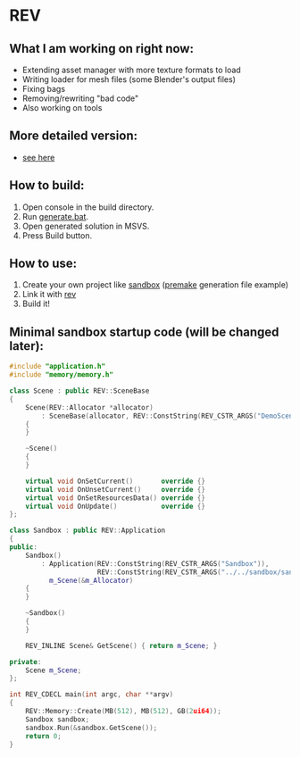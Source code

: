 # REV

## What I am working on right now:
* Extending asset manager with more texture formats to load
* Writing loader for mesh files (some Blender's output files)
* Fixing bags
* Removing/rewriting "bad code"
* Also working on tools

## More detailed version:
* [see here](TODO.txt)

## How to build:
1. Open console in the build directory.
2. Run [generate.bat](build/generate.bat).
3. Open generated solution in MSVS.
4. Press Build button.

## How to use:
1. Create your own project like [sandbox](sandbox) ([premake](build/premake/sandbox.lua) generation file example)
2. Link it with [rev](rev)
3. Build it!

## Minimal sandbox startup code (will be changed later):
```C++
#include "application.h"
#include "memory/memory.h"

class Scene : public REV::SceneBase
{
    Scene(REV::Allocator *allocator)
        : SceneBase(allocator, REV::ConstString(REV_CSTR_ARGS("DemoScene")), 1024, 36*1024)
    {
    }

    ~Scene()
    {
    }

    virtual void OnSetCurrent()       override {}
    virtual void OnUnsetCurrent()     override {}
    virtual void OnSetResourcesData() override {}
    virtual void OnUpdate()           override {}
};

class Sandbox : public REV::Application
{
public:
    Sandbox()
        : Application(REV::ConstString(REV_CSTR_ARGS("Sandbox")),
                      REV::ConstString(REV_CSTR_ARGS("../../sandbox/sandbox.ini"))),
          m_Scene(&m_Allocator)
    {
    }

    ~Sandbox()
    {
    }

    REV_INLINE Scene& GetScene() { return m_Scene; }

private:
    Scene m_Scene;
};

int REV_CDECL main(int argc, char **argv)
{
    REV::Memory::Create(MB(512), MB(512), GB(2ui64));
    Sandbox sandbox;
    sandbox.Run(&sandbox.GetScene());
    return 0;
}
```
